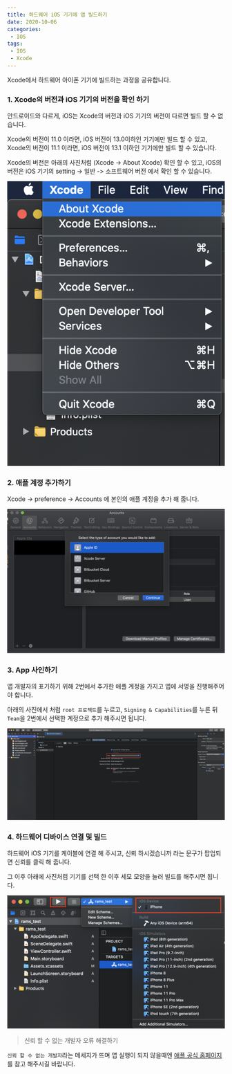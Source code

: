 ```yaml
---
title: 하드웨어 iOS 기기에 앱 빌드하기 
date: 2020-10-06
categories:
 - IOS
tags:
 - IOS
 - Xcode
---
```


Xcode에서 하드웨어 아이폰 기기에 빌드하는 과정을 공유합니다. 

<!-- more -->

### 1. Xcode의 버전과 iOS 기기의 버전을 확인 하기

안드로이드와 다르게, iOS는 Xcode의 버전과 iOS 기기의 버전이 다르면 빌드 할 수 없습니다. 

Xcode의 버전이 11.0 이라면, iOS 버전이 13.0이하인 기기에만 빌드 할 수 있고, Xcode의 버전이 11.1 이라면, iOS 버전이 13.1 이하인 기기에만 빌드 할 수 있습니다.

Xcode의 버전은 아래의 사진처럼 (Xcode -> About Xcode) 확인 할 수 있고, iOS의 버전은 iOS 기기의 setting -> 일반 -> 소프트웨어 버전 에서 확인 할 수 있습니다.

![pic1.png](/assets/images/posts/2020-10-06-iOS-build/pic1.png)

### 2. 애플 계정 추가하기 

Xcode -> preference -> Accounts 에 본인의 애플 계정을 추가 해 줍니다.

![pic2.png](/assets/images/posts/2020-10-06-iOS-build/pic2.png)

### 3. App 사인하기 

앱 개발자의 표기하기 위해 2번에서 추가한 애플 계정을 가지고 앱에 서명을 진행해주어야 합니다.

아래의 사진에서 처럼 `root 프로젝트`를 누르고, `Signing & Capabilities`를 누른 뒤 `Team`을 2번에서 선택한 계정으로 추가 해주시면 됩니다. 

![pic3.png](/assets/images/posts/2020-10-06-iOS-build/pic3.png)

### 4. 하드웨어 디바이스 연결 및 빌드 

하드웨어 iOS 기기를 케이블에 연결 해 주시고, 신뢰 하시겠습니까 라는 문구가 팝업되면 신뢰를 클릭 해 줍니다. 

그 이후 아래에 사진처럼 기기를 선택 한 이후 세모 모양을 눌러 빌드를 해주시면 됩니다. 

![pic4.png](/assets/images/posts/2020-10-06-iOS-build/pic4.png)

> 신뢰 할 수 없는 개발자 오류 해결하기 

`신뢰 할 수 없는 개발자`라는 메세지가 뜨며 앱 실행이 되지 않을때엔 [애플 공식 홈페이지](https://support.apple.com/ko-kr/HT204460)를 참고 해주시길 바랍니다. 